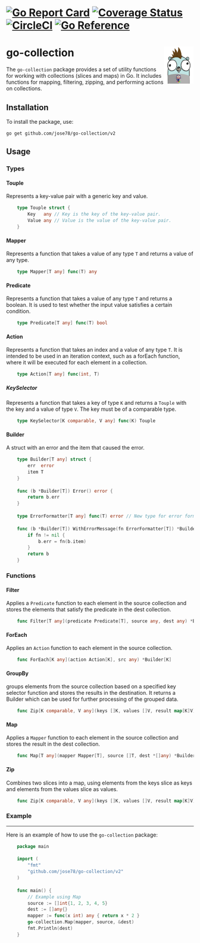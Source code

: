 [![Go Report Card](https://goreportcard.com/badge/github.com/jose78/go-collection)](https://goreportcard.com/report/github.com/jose78/go-collection)
[![Coverage Status](https://coveralls.io/repos/github/jose78/go-collection/badge.svg?branch=master)](https://coveralls.io/github/jose78/go-collection?branch=master)
[![CircleCI](https://circleci.com/gh/jose78/go-collection.svg?style=shield)](https://circleci.com/gh/jose78/go-collection)
[![Go Reference](https://pkg.go.dev/badge/github.com/jose78/go-collection/v2.svg)](https://pkg.go.dev/github.com/jose78/go-collection/v2)
=======


# go-collection <img align="right" width="80" height="100" src="resources/gopher.png">




The `go-collection` package provides a set of utility functions for working with collections (slices and maps) in Go. It includes functions for mapping, filtering, zipping, and performing actions on collections.

Installation
------------

To install the package, use:


    go get github.com/jose78/go-collection/v2


Usage
-----

### Types

#### Touple

Represents a key-value pair with a generic key and value.

```go
    type Touple struct {
        Key   any // Key is the key of the key-value pair.
        Value any // Value is the value of the key-value pair.
    }
```

#### Mapper

Represents a function that takes a value of any type `T` and returns a value of any type.

```go
    type Mapper[T any] func(T) any
```

#### Predicate

Represents a function that takes a value of any type `T` and returns a boolean. It is used to test whether the input value satisfies a certain condition.

```go
    type Predicate[T any] func(T) bool
```

#### Action

Represents a function that takes an index and a value of any type `T`. It is intended to be used in an iteration context, such as a forEach function, where it will be executed for each element in a collection.

```go
    type Action[T any] func(int, T)
```

##### KeySelector

Represents a function that takes a key of type `K` and returns a `Touple` with the key and a value of type `V`. The key must be of a comparable type.

```go
    type KeySelector[K comparable, V any] func(K) Touple
```

#### Builder

A struct with an error and the item that caused the error.

```go
    type Builder[T any] struct {
        err  error
        item T
    }
    
    func (b *Builder[T]) Error() error {
        return b.err
    }
    
    type ErrorFormatter[T any] func(T) error // New type for error formatting
    
    func (b *Builder[T]) WithErrorMessage(fn ErrorFormatter[T]) *Builder[T] {
        if fn != nil {
            b.err = fn(b.item)
        }
        return b
    }
```

### Functions


#### Filter

Applies a `Predicate` function to each element in the source collection and stores the elements that satisfy the predicate in the dest collection.

```go
    func Filter[T any](predicate Predicate[T], source any, dest any) *Builder[T]
```

#### ForEach

Applies an `Action` function to each element in the source collection.

```go
    func ForEach[K any](action Action[K], src any) *Builder[K]
```

#### GroupBy

groups elements from the source collection based on a specified key selector function and stores the results in the destination. It returns a Builder which can be used for further processing of the grouped data.

```go
    func Zip[K comparable, V any](keys []K, values []V, result map[K]V) *Builder[K]
```

#### Map

Applies a `Mapper` function to each element in the source collection and stores the result in the dest collection.

```go
    func Map[T any](mapper Mapper[T], source []T, dest *[]any) *Builder[T]
```

#### Zip

Combines two slices into a map, using elements from the keys slice as keys and elements from the values slice as values.

```go
    func Zip[K comparable, V any](keys []K, values []V, result map[K]V) *Builder[K]
```



### Example
-------

Here is an example of how to use the `go-collection` package:

```go
    package main
    
    import (
        "fmt"
        "github.com/jose78/go-collection/v2"
    )
    
    func main() {
        // Example using Map
        source := []int{1, 2, 3, 4, 5}
        dest := []any{}
        mapper := func(x int) any { return x * 2 }
        go-collection.Map(mapper, source, &dest)
        fmt.Println(dest)
    }
```